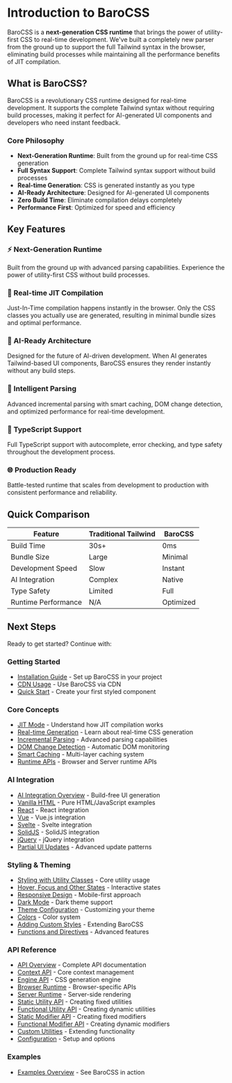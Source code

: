 # Introduction to BaroCSS

BaroCSS is a **next-generation CSS runtime** that brings the power of utility-first CSS to real-time development. We've built a completely new parser from the ground up to support the full Tailwind syntax in the browser, eliminating build processes while maintaining all the performance benefits of JIT compilation.

## What is BaroCSS?

BaroCSS is a revolutionary CSS runtime designed for real-time development. It supports the complete Tailwind syntax without requiring build processes, making it perfect for AI-generated UI components and developers who need instant feedback.

### Core Philosophy

- **Next-Generation Runtime**: Built from the ground up for real-time CSS generation
- **Full Syntax Support**: Complete Tailwind syntax support without build processes
- **Real-time Generation**: CSS is generated instantly as you type
- **AI-Ready Architecture**: Designed for AI-generated UI components
- **Zero Build Time**: Eliminate compilation delays completely
- **Performance First**: Optimized for speed and efficiency

## Key Features

### ⚡ Next-Generation Runtime
Built from the ground up with advanced parsing capabilities. Experience the power of utility-first CSS without build processes.

### 🎯 Real-time JIT Compilation
Just-In-Time compilation happens instantly in the browser. Only the CSS classes you actually use are generated, resulting in minimal bundle sizes and optimal performance.

### 🤖 AI-Ready Architecture
Designed for the future of AI-driven development. When AI generates Tailwind-based UI components, BaroCSS ensures they render instantly without any build steps.

### 🧠 Intelligent Parsing
Advanced incremental parsing with smart caching, DOM change detection, and optimized performance for real-time development.

### 🔧 TypeScript Support
Full TypeScript support with autocomplete, error checking, and type safety throughout the development process.

### 🌐 Production Ready
Battle-tested runtime that scales from development to production with consistent performance and reliability.

## Quick Comparison

| Feature | Traditional Tailwind | BaroCSS |
|---------|---------------------|---------|
| Build Time | 30s+ | 0ms |
| Bundle Size | Large | Minimal |
| Development Speed | Slow | Instant |
| AI Integration | Complex | Native |
| Type Safety | Limited | Full |
| Runtime Performance | N/A | Optimized |

## Next Steps

Ready to get started? Continue with:

### Getting Started
- [Installation Guide](/guide/installation) - Set up BaroCSS in your project
- [CDN Usage](/guide/cdn-usage) - Use BaroCSS via CDN
- [Quick Start](/guide/installation) - Create your first styled component

### Core Concepts
- [JIT Mode](/guide/jit-mode) - Understand how JIT compilation works
- [Real-time Generation](/guide/real-time-generation) - Learn about real-time CSS generation
- [Incremental Parsing](/guide/incremental-parsing) - Advanced parsing capabilities
- [DOM Change Detection](/guide/dom-change-detection) - Automatic DOM monitoring
- [Smart Caching](/guide/smart-caching) - Multi-layer caching system
- [Runtime APIs](/guide/runtime-apis) - Browser and Server runtime APIs

### AI Integration
- [AI Integration Overview](/guide/ai-integration) - Build-free UI generation
- [Vanilla HTML](/guide/ai-integration/vanilla-html) - Pure HTML/JavaScript examples
- [React](/guide/ai-integration/react) - React integration
- [Vue](/guide/ai-integration/vue) - Vue.js integration
- [Svelte](/guide/ai-integration/svelte) - Svelte integration
- [SolidJS](/guide/ai-integration/solid) - SolidJS integration
- [jQuery](/guide/ai-integration/jquery) - jQuery integration
- [Partial UI Updates](/guide/ai-integration/partial-updates) - Advanced update patterns

### Styling & Theming
- [Styling with Utility Classes](/guide/styling-with-utility-classes) - Core utility usage
- [Hover, Focus and Other States](/guide/hover-focus-and-other-states) - Interactive states
- [Responsive Design](/guide/responsive-design) - Mobile-first approach
- [Dark Mode](/guide/dark-mode) - Dark theme support
- [Theme Configuration](/guide/theme) - Customizing your theme
- [Colors](/guide/colors) - Color system
- [Adding Custom Styles](/guide/adding-custom-styles) - Extending BaroCSS
- [Functions and Directives](/guide/functions-and-directives) - Advanced features

### API Reference
- [API Overview](/api/) - Complete API documentation
- [Context API](/api/context) - Core context management
- [Engine API](/api/engine) - CSS generation engine
- [Browser Runtime](/api/browser-runtime) - Browser-specific APIs
- [Server Runtime](/api/server-runtime) - Server-side rendering
- [Static Utility API](/api/static-utility) - Creating fixed utilities
- [Functional Utility API](/api/functional-utility) - Creating dynamic utilities
- [Static Modifier API](/api/static-modifier) - Creating fixed modifiers
- [Functional Modifier API](/api/functional-modifier) - Creating dynamic modifiers
- [Custom Utilities](/guide/adding-custom-styles) - Extending functionality
- [Configuration](/api/configuration) - Setup and options

### Examples
- [Examples Overview](/examples/) - See BaroCSS in action

